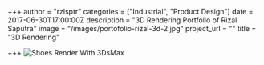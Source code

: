 +++
author = "rzlsptr"
categories = ["Industrial", "Product Design"]
date = 2017-06-30T17:00:00Z
description = "3D Rendering Portfolio of Rizal Saputra"
image = "/images/portofolio-rizal-3d-2.jpg"
project_url = ""
title = "3D Rendering"

+++
![](/images/portofolio-rizal-3d-2.jpg "Shoes Render With 3DsMax")